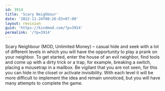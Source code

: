 ```yaml
---
id: 3914
title: 'Scary Neighbour'
date: '2022-11-24T08:26:03+07:00'
layout: revision
guid: 'https://kindmod.com/?p=3914'
permalink: '/?p=3914'
---
```


Scary Neighbour (MOD, Unlimited Money) – casual hide and seek with a lot of different levels in which you will have the opportunity to play a prank on your neighbor. To get started, enter the house of an evil neighbor, find tools and come up with a dirty trick or a trap, for example, breaking a switch, placing a mousetrap in a mailbox. Be vigilant that you are not seen, for this you can hide in the closet or activate invisibility. With each level it will be more difficult to implement the idea and remain unnoticed, but you will have many attempts to complete the game.